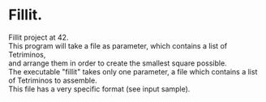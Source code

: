 # Fillit. 
Fillit project at 42.
<br>
This program will take a file as parameter, which contains a list of Tetriminos,  
and arrange them in order to create the smallest square possible.  
The executable "fillit" takes only one parameter, a file which contains a list of Tetriminos to assemble.  
This file has a very specific format (see input sample).  
